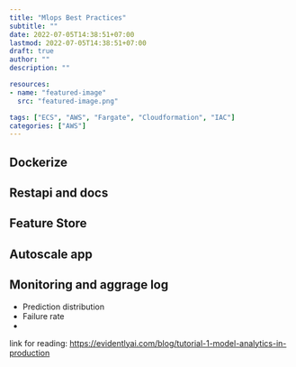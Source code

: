 ```yaml
---
title: "Mlops Best Practices"
subtitle: ""
date: 2022-07-05T14:38:51+07:00
lastmod: 2022-07-05T14:38:51+07:00
draft: true
author: ""
description: ""

resources:
- name: "featured-image"
  src: "featured-image.png"

tags: ["ECS", "AWS", "Fargate", "Cloudformation", "IAC"]
categories: ["AWS"]
---
```


<!--more-->


## Dockerize


## Restapi and docs

## Feature Store

## Autoscale app


## Monitoring and aggrage log

- Prediction distribution
- Failure rate
- 


link for reading: https://evidentlyai.com/blog/tutorial-1-model-analytics-in-production